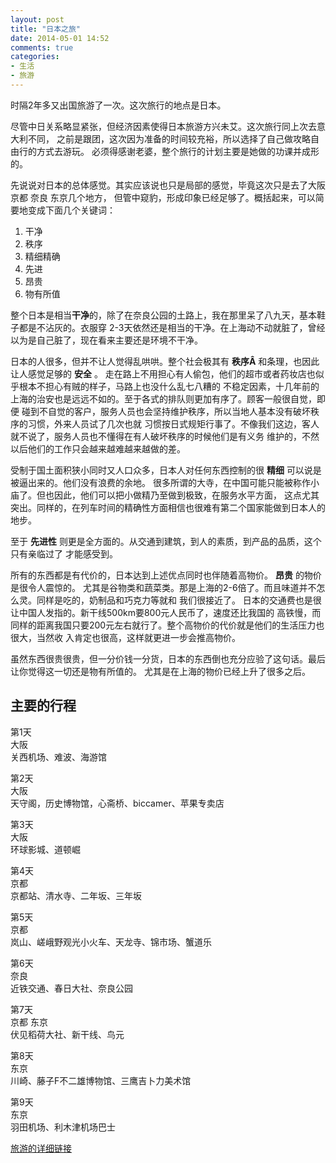 ```yaml
---
layout: post
title: "日本之旅"
date: 2014-05-01 14:52
comments: true
categories:
- 生活
- 旅游
---
```



时隔2年多又出国旅游了一次。这次旅行的地点是日本。

尽管中日关系略显紧张，但经济因素使得日本旅游方兴未艾。这次旅行同上次去意大利不同，
之前是跟团，这次因为准备的时间较充裕，所以选择了自己做攻略自由行的方式去游玩。
必须得感谢老婆，整个旅行的计划主要是她做的功课并成形的。

先说说对日本的总体感觉。其实应该说也只是局部的感觉，毕竟这次只是去了大阪 京都 奈良 东京几个地方，
但管中窥豹，形成印象已经足够了。概括起来，可以简要地变成下面几个关键词：

1. 干净
2. 秩序
3. 精细精确
4. 先进
5. 昂贵
6. 物有所值

整个日本是相当**干净**的，除了在奈良公园的土路上，我在那里呆了八九天，基本鞋子都是不沾灰的。衣服穿
2-3天依然还是相当的干净。在上海动不动就脏了，曾经以为是自己脏了，现在看来主要还是环境不干净。

日本的人很多，但并不让人觉得乱哄哄。整个社会极其有 **秩序Â** 和条理，也因此让人感觉足够的 **安全** 。
走在路上不用担心有人偷包，他们的超市或者药妆店也似乎根本不担心有贼的样子，马路上也没什么乱七八糟的
不稳定因素，十几年前的上海的治安也是远远不如的。至于各式的排队则更加有序了。顾客一般很自觉，即便
碰到不自觉的客户，服务人员也会坚持维护秩序，所以当地人基本没有破坏秩序的习惯，外来人员试了几次也就
习惯按日式规矩行事了。不像我们这边，客人就不说了，服务人员也不懂得在有人破坏秩序的时候他们是有义务
维护的，不然以后他们的工作只会越来越难越来越做的差。

受制于国土面积狭小同时又人口众多，日本人对任何东西控制的很  **精细**  可以说是被逼出来的。他们没有浪费的余地。
很多所谓的大寺，在中国可能只能被称作小庙了。但也因此，他们可以把小做精乃至做到极致，在服务水平方面，
这点尤其突出。同样的，在列车时间的精确性方面相信也很难有第二个国家能做到日本人的地步。

至于 **先进性** 则更是全方面的。从交通到建筑，到人的素质，到产品的品质，这个只有亲临过了
才能感受到。

所有的东西都是有代价的，日本达到上述优点同时也伴随着高物价。 **昂贵** 的物价是很令人震惊的。
尤其是谷物类和蔬菜类。那是上海的2-6倍了。而且味道并不怎么灵。同样是吃的，奶制品和巧克力等就和
我们很接近了。 日本的交通费也是很让中国人发指的。新干线500km要800元人民币了，速度还比我国的
高铁慢，而同样的距离我国只要200元左右就行了。整个高物价的代价就是他们的生活压力也很大，当然收
入肯定也很高，这样就更进一步会推高物价。

虽然东西很贵很贵，但一分价钱一分货，日本的东西倒也充分应验了这句话。最后让你觉得这一切还是物有所值的。
尤其是在上海的物价已经上升了很多之后。

## 主要的行程

第1天  
大阪  
关西机场、难波、海游馆

第2天  
大阪  
天守阁，历史博物馆，心斋桥、biccamer、苹果专卖店

第3天  
大阪  
环球影城、道顿崛

第4天  
京都  
京都站、清水寺、二年坂、三年坂

第5天  
京都  
岚山、嵯峨野观光小火车、天龙寺、锦市场、蟹道乐

第6天  
奈良  
近铁交通、春日大社、奈良公园

第7天  
京都 东京  
伏见稻荷大社、新干线、鸟元

第8天  
东京  
川崎、藤子F不二雄博物馆、三鹰吉卜力美术馆

第9天  
东京  
羽田机场、利木津机场巴士

[旅游的详细链接](http://bbs.qyer.com/viewthread.php?tid=931893&page=1&extra=#pid9177702)
